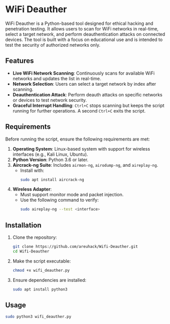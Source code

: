 # WiFi Deauther

WiFi Deauther is a Python-based tool designed for ethical hacking and penetration testing. It allows users to scan for WiFi networks in real-time, select a target network, and perform deauthentication attacks on connected devices. The tool is built with a focus on educational use and is intended to test the security of authorized networks only.

## Features

- **Live WiFi Network Scanning**: Continuously scans for available WiFi networks and updates the list in real-time.
- **Network Selection**: Users can select a target network by index after scanning.
- **Deauthentication Attack**: Perform deauth attacks on specific networks or devices to test network security.
- **Graceful Interrupt Handling**: `Ctrl+C` stops scanning but keeps the script running for further operations. A second `Ctrl+C` exits the script.

## Requirements

Before running the script, ensure the following requirements are met:

1. **Operating System**: Linux-based system with support for wireless interfaces (e.g., Kali Linux, Ubuntu).
2. **Python Version**: Python 3.6 or later.
3. **Aircrack-ng Suite**: Includes `airmon-ng`, `airodump-ng`, and `aireplay-ng`.
   - Install with:
     ```bash
     sudo apt install aircrack-ng
     ```
4. **Wireless Adapter**: 
   - Must support monitor mode and packet injection.
   - Use the following command to verify:
     ```bash
     sudo aireplay-ng --test <interface>
     ```

## Installation

1. Clone the repository:
   ```bash
   git clone https://github.com/areuhack/Wifi-Deauther.git
   cd Wifi-Deauther
2. Make the script executable:
   ```bash
   chmod +x wifi_deauther.py
3. Ensure dependencies are installed:
   ```bash
   sudo apt install python3
## Usage
```bash
sudo python3 wifi_deauther.py
